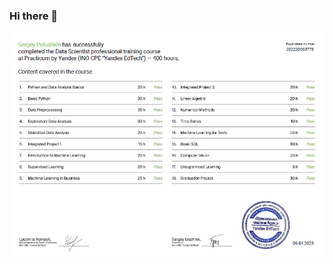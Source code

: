 ### Hi there 👋

<!--
**kurgan47/kurgan47** is a ✨ _special_ ✨ repository because its `README.md` (this file) appears on your GitHub profile.

Here are some ideas to get you started:

- 🔭 I’m currently working on ...
- 🌱 I’m currently learning ...
- 👯 I’m looking to collaborate on ...
- 🤔 I’m looking for help with ...
- 💬 Ask me about ...
- 📫 How to reach me: ...
- 😄 Pronouns: ...
- ⚡ Fun fact: ...
-->
<picture>
  <source media="(prefers-color-scheme: dark)" srcset="https://github.com/kurgan47/kurgan47/blob/main/DS.png">
  <source media="(prefers-color-scheme: light)" srcset="https://github.com/kurgan47/kurgan47/blob/main/DS.png">
  <img alt="Shows an illustrated sun in light mode and a moon with stars in dark mode." src="https://github.com/kurgan47/kurgan47/blob/main/DS.png">
</picture>
